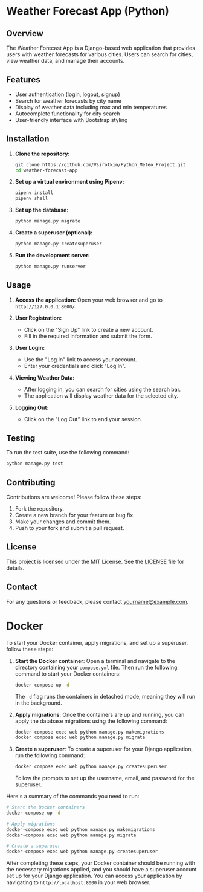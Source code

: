# Weather Forecast App (Python)

## Overview

The Weather Forecast App is a Django-based web application that provides users with weather forecasts for various cities. Users can search for cities, view weather data, and manage their accounts.

## Features

- User authentication (login, logout, signup)
- Search for weather forecasts by city name
- Display of weather data including max and min temperatures
- Autocomplete functionality for city search
- User-friendly interface with Bootstrap styling

## Installation

1. **Clone the repository:**
   ```bash
   git clone https://github.com/Vsirotkin/Python_Meteo_Project.git
   cd weather-forecast-app
   ```

2. **Set up a virtual environment using Pipenv:**
   ```bash
   pipenv install
   pipenv shell
   ```

3. **Set up the database:**
   ```bash
   python manage.py migrate
   ```

4. **Create a superuser (optional):**
   ```bash
   python manage.py createsuperuser
   ```

5. **Run the development server:**
   ```bash
   python manage.py runserver
   ```

## Usage

1. **Access the application:**
   Open your web browser and go to `http://127.0.0.1:8000/`.

2. **User Registration:**
   - Click on the "Sign Up" link to create a new account.
   - Fill in the required information and submit the form.

3. **User Login:**
   - Use the "Log In" link to access your account.
   - Enter your credentials and click "Log In".

4. **Viewing Weather Data:**
   - After logging in, you can search for cities using the search bar.
   - The application will display weather data for the selected city.

5. **Logging Out:**
   - Click on the "Log Out" link to end your session.

## Testing

To run the test suite, use the following command:
```bash
python manage.py test
```

## Contributing

Contributions are welcome! Please follow these steps:

1. Fork the repository.
2. Create a new branch for your feature or bug fix.
3. Make your changes and commit them.
4. Push to your fork and submit a pull request.

## License

This project is licensed under the MIT License. See the [LICENSE](LICENSE) file for details.

## Contact

For any questions or feedback, please contact [yourname@example.com](mailto:yourname@example.com).



# Docker
To start your Docker container, apply migrations, and set up a superuser, follow these steps:

1. **Start the Docker container**:
   Open a terminal and navigate to the directory containing your `compose.yml` file. Then run the following command to start your Docker containers:

   ```bash
   docker compose up -d
   ```

   The `-d` flag runs the containers in detached mode, meaning they will run in the background.

2. **Apply migrations**:
   Once the containers are up and running, you can apply the database migrations using the following command:

   ```bash
   docker compose exec web python manage.py makemigrations
   docker compose exec web python manage.py migrate
   ```

3. **Create a superuser**:
   To create a superuser for your Django application, run the following command:

   ```bash
   docker compose exec web python manage.py createsuperuser
   ```

   Follow the prompts to set up the username, email, and password for the superuser.

Here's a summary of the commands you need to run:

```bash
# Start the Docker containers
docker-compose up -d

# Apply migrations
docker-compose exec web python manage.py makemigrations
docker-compose exec web python manage.py migrate

# Create a superuser
docker-compose exec web python manage.py createsuperuser
```

After completing these steps, your Docker container should be running with the necessary migrations applied, and you should have a superuser account set up for your Django application. You can access your application by navigating to `http://localhost:8000` in your web browser.

